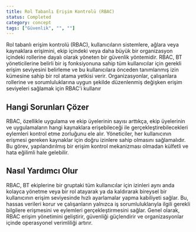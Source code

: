 ```yaml
---
title: Rol Tabanlı Erişim Kontrolü (RBAC)
status: Completed
category: concept
tags: ["Güvenlik", "", ""]
---
```


Rol tabanlı erişim kontrolü (RBAC), kullanıcıların sistemlere, ağlara veya kaynaklara erişimini, ekip içindeki veya daha büyük bir organizasyon içindeki rollerine dayalı olarak yöneten bir güvenlik yöntemidir. RBAC, BT yöneticilerine belirli bir iş fonksiyonuna sahip tüm kullanıcılar için gerekli erişim seviyesini belirleme ve bu kullanıcılara önceden tanımlanmış izin kümesine sahip bir rol atama yetkisi verir. Organizasyonlar, çalışanlara rollerine ve sorumluluklarına uygun şekilde düzenlenmiş değişken erişim seviyeleri sağlamak için RBAC'i kullanır

## Hangi Sorunları  Çözer 

RBAC, özellikle uygulama ve ekip üyelerinin sayısı arttıkça, ekip üyelerinin ve uygulamaların hangi kaynaklara erişebileceği ile gerçekleştirebilecekleri eylemleri kontrol etme zorluğunu ele alır. Yöneticiler, her kullanıcının erişmesi gereken kaynaklar için doğru izinlere sahip olmasını sağlamalıdır. Bu görev, yapılandırılmış bir erişim kontrol mekanizması olmadan külfetli ve hata eğilimli hale gelebilir.

## Nasıl Yardımcı Olur 

RBAC, BT ekiplerine bir gruptaki tüm kullanıcılar için izinleri aynı anda kolayca yönetme veya bir rol atayarak ya da kaldırarak bireysel bir kullanıcının erişim seviyesinde hızlı ayarlamalar yapma kabiliyeti sağlar. Bu, hassas verileri korur ve çalışanların yalnızca iş sorumluluklarıyla ilgili gerekli bilgilere erişmesini ve eylemleri gerçekleştirmesini sağlar. Genel olarak, RBAC erişim yönetimini geliştirir, güvenliği güçlendirir ve organizasyonlar içinde operasyonel verimliliği artırır.